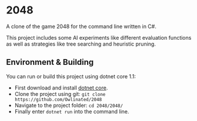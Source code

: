 # 2048

A clone of the game 2048 for the command line written in C#.

This project includes some AI experiments like different evaluation functions as well as strategies like tree searching and heuristic pruning.

## Environment & Building

You can run or build this project using dotnet core 1.1:
 - First download and install [dotnet core](https://www.microsoft.com/net/download/core).
 - Clone the project using git: `git clone https://github.com/Owlinated/2048`
 - Navigate to the project folder: `cd 2048/2048/`
 - Finally enter `dotnet run` into the command line.
